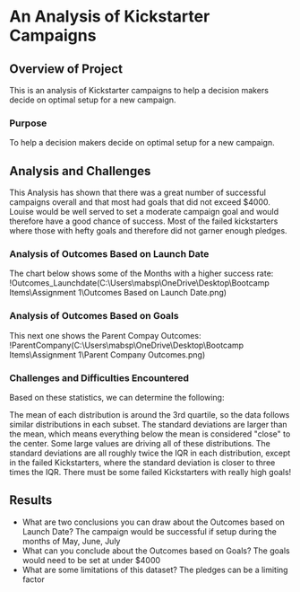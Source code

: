 # An Analysis of Kickstarter Campaigns
## Overview of Project
This is an analysis of Kickstarter campaigns to help a decision makers decide on optimal setup for a new campaign.
### Purpose
To help a decision makers decide on optimal setup for a new campaign.
## Analysis and Challenges
This Analysis has shown that there was a great number of successful campaigns overall and that most had goals that did not exceed $4000. 
Louise would be well served to set a moderate campaign goal and would therefore have a good chance of success. 
Most of the failed kickstarters where those with hefty goals and therefore did not garner enough pledges.
### Analysis of Outcomes Based on Launch Date
The chart below shows some of the Months with a higher success rate:
!Outcomes_Launchdate(C:\Users\mabsp\OneDrive\Desktop\Bootcamp Items\Assignment 1\Outcomes Based on Launch Date.png)
### Analysis of Outcomes Based on Goals
This next one shows the Parent Compay Outcomes:
!ParentCompany(C:\Users\mabsp\OneDrive\Desktop\Bootcamp Items\Assignment 1\Parent Company Outcomes.png)
### Challenges and Difficulties Encountered
Based on these statistics, we can determine the following:

The mean of each distribution is around the 3rd quartile, so the data follows similar distributions in each subset.
The standard deviations are larger than the mean, which means everything below the mean is considered "close" to the center.
Some large values are driving all of these distributions. The standard deviations are all roughly twice the IQR in each distribution, except in the failed Kickstarters, where the standard deviation is closer to three times the IQR. There must be some failed Kickstarters with really high goals!
## Results

- What are two conclusions you can draw about the Outcomes based on Launch Date?
The campaign would be successful if setup during the months of May, June, July
- What can you conclude about the Outcomes based on Goals?
The goals would need to be set at under $4000
- What are some limitations of this dataset?
The pledges can be a limiting factor

